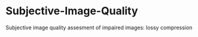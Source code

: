 # Subjective-Image-Quality
Subjective image quality assesment of impaired images:  lossy compression
